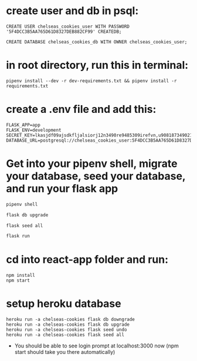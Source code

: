 # create user and db in psql:
    CREATE USER chelseas_cookies_user WITH PASSWORD '5F4DCC3B5AA765D61D8327DEB882CF99' CREATEDB;

    CREATE DATABASE chelseas_cookies_db WITH OWNER chelseas_cookies_user;


# in root directory, run this in terminal:
    pipenv install --dev -r dev-requirements.txt && pipenv install -r requirements.txt


# create a .env file and add this:
    FLASK_APP=app
    FLASK_ENV=development
    SECRET_KEY=lkasjdf09ajsdkfljalsiorj12n3490re9485309irefvn,u90818734902139489230
    DATABASE_URL=postgresql://chelseas_cookies_user:5F4DCC3B5AA765D61D8327DEB882CF99@localhost/chelseas_cookies_db


# Get into your pipenv shell, migrate your database, seed your database, and run your flask app

   ```bash
   pipenv shell
   ```

   ```bash
   flask db upgrade
   ```

   ```bash
   flask seed all
   ```

   ```bash
   flask run
   ```


# cd into react-app folder and run:
    npm install
    npm start

# setup heroku database
    heroku run -a chelseas-cookies flask db downgrade
    heroku run -a chelseas-cookies flask db upgrade
    heroku run -a chelseas-cookies flask seed undo
    heroku run -a chelseas-cookies flask seed all


- You should be able to see login prompt at localhost:3000 now (npm start should take you there automatically)

